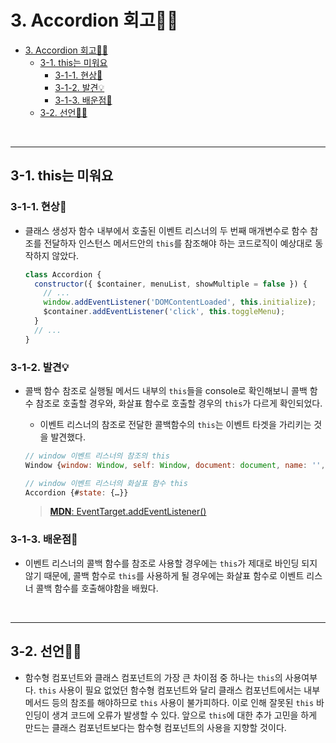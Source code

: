 # 3. Accordion 회고🤔💭

- [3. Accordion 회고🤔💭](#3-accordion-회고)
  - [3-1. this는 미워요](#3-1-this는-미워요)
    - [3-1-1. 현상🧱](#3-1-1-현상)
    - [3-1-2. 발견💡](#3-1-2-발견)
    - [3-1-3. 배운점📝](#3-1-3-배운점)
  - [3-2. 선언🧎🏻](#3-2-선언)

<br>

---

## 3-1. this는 미워요

### 3-1-1. 현상🧱

- 클래스 생성자 함수 내부에서 호출된 이벤트 리스너의 두 번째 매개변수로 함수 참조를 전달하자 인스턴스 메서드안의 `this`를 참조해야 하는 코드로직이 예상대로 동작하지 않았다.

  ```javascript
  class Accordion {
    constructor({ $container, menuList, showMultiple = false }) {
      // ...
      window.addEventListener('DOMContentLoaded', this.initialize);
      $container.addEventListener('click', this.toggleMenu);
    }
    // ...
  }
  ```

### 3-1-2. 발견💡

- 콜백 함수 참조로 실행될 메서드 내부의 `this`들을 console로 확인해보니 콜백 함수 참조로 호출할 경우와, 화살표 함수로 호출할 경우의 `this`가 다르게 확인되었다.

  - 이벤트 리스너의 참조로 전달한 콜백함수의 `this`는 이벤트 타겟을 가리키는 것을 발견했다.

  ```javascript
  // window 이벤트 리스너의 참조의 this
  Window {window: Window, self: Window, document: document, name: '', location: Location, … }

  // window 이벤트 리스너의 화살표 함수 this
  Accordion {#state: {…}}

  ```

  > [**MDN**: EventTarget.addEventListener()](https://developer.mozilla.org/en-US/docs/Web/API/EventTarget/addEventListener)

### 3-1-3. 배운점📝

- 이벤트 리스너의 콜백 함수를 참조로 사용할 경우에는 `this`가 제대로 바인딩 되지 않기 때문에, 콜백 함수로 `this`를 사용하게 될 경우에는 화살표 함수로 이벤트 리스너 콜백 함수를 호출해야함을 배웠다.

<br>

---

## 3-2. 선언🧎🏻

- 함수형 컴포넌트와 클래스 컴포넌트의 가장 큰 차이점 중 하나는 `this`의 사용여부다. `this` 사용이 필요 없었던 함수형 컴포넌트와 달리 클래스 컴포넌트에서는 내부 메서드 등의 참조를 해야하므로 `this` 사용이 불가피하다. 이로 인해 잘못된 `this` 바인딩이 생겨 코드에 오류가 발생할 수 있다. 앞으로 `this`에 대한 추가 고민을 하게 만드는 클래스 컴포넌트보다는 함수형 컴포넌트의 사용을 지향할 것이다.
